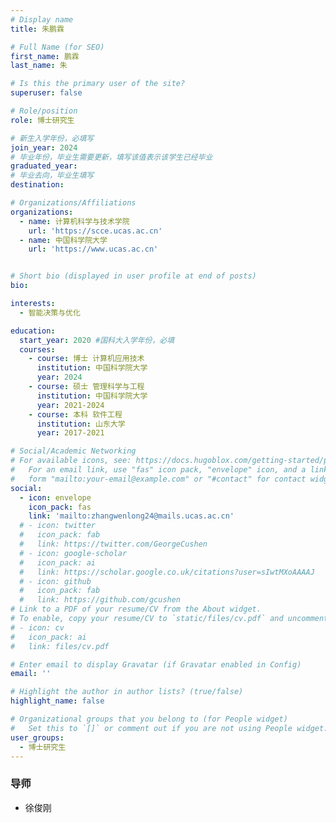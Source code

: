 ```yaml
---
# Display name
title: 朱鹏霖

# Full Name (for SEO)
first_name: 鹏霖
last_name: 朱

# Is this the primary user of the site?
superuser: false

# Role/position
role: 博士研究生

# 新生入学年份，必填写
join_year: 2024
# 毕业年份，毕业生需要更新，填写该值表示该学生已经毕业
graduated_year: 
# 毕业去向，毕业生填写
destination:  

# Organizations/Affiliations
organizations:
  - name: 计算机科学与技术学院
    url: 'https://scce.ucas.ac.cn'  
  - name: 中国科学院大学
    url: 'https://www.ucas.ac.cn'


# Short bio (displayed in user profile at end of posts)
bio:

interests:
  - 智能决策与优化

education:
  start_year: 2020 #国科大入学年份，必填
  courses:
    - course: 博士 计算机应用技术
      institution: 中国科学院大学
      year: 2024
    - course: 硕士 管理科学与工程
      institution: 中国科学院大学
      year: 2021-2024
    - course: 本科 软件工程
      institution: 山东大学
      year: 2017-2021

# Social/Academic Networking
# For available icons, see: https://docs.hugoblox.com/getting-started/page-builder/#icons
#   For an email link, use "fas" icon pack, "envelope" icon, and a link in the
#   form "mailto:your-email@example.com" or "#contact" for contact widget.
social:
  - icon: envelope
    icon_pack: fas
    link: 'mailto:zhangwenlong24@mails.ucas.ac.cn'
  # - icon: twitter
  #   icon_pack: fab
  #   link: https://twitter.com/GeorgeCushen
  # - icon: google-scholar
  #   icon_pack: ai
  #   link: https://scholar.google.co.uk/citations?user=sIwtMXoAAAAJ
  # - icon: github
  #   icon_pack: fab
  #   link: https://github.com/gcushen
# Link to a PDF of your resume/CV from the About widget.
# To enable, copy your resume/CV to `static/files/cv.pdf` and uncomment the lines below.
# - icon: cv
#   icon_pack: ai
#   link: files/cv.pdf

# Enter email to display Gravatar (if Gravatar enabled in Config)
email: ''

# Highlight the author in author lists? (true/false)
highlight_name: false

# Organizational groups that you belong to (for People widget)
#   Set this to `[]` or comment out if you are not using People widget.
user_groups:
  - 博士研究生
---
```

### **导师** 
- 徐俊刚


<!-- ### **获奖情况**


### **工作经历** -->
